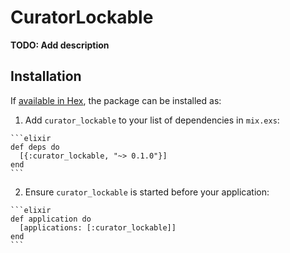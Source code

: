 # CuratorLockable
**TODO: Add description**

## Installation

If [available in Hex](https://hex.pm/docs/publish), the package can be installed as:

  1. Add `curator_lockable` to your list of dependencies in `mix.exs`:

    ```elixir
    def deps do
      [{:curator_lockable, "~> 0.1.0"}]
    end
    ```

  2. Ensure `curator_lockable` is started before your application:

    ```elixir
    def application do
      [applications: [:curator_lockable]]
    end
    ```

